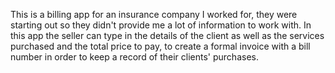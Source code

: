 This is a billing app for an insurance company I worked for, they were starting out so they didn't provide me a lot of information to work with.
In this app the seller can type in the details of the client as well as the services purchased and the total price to pay,
to create a formal invoice with a bill number in order to keep a record of their clients' purchases.
